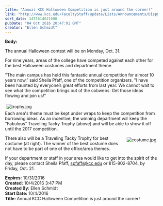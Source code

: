 ```yaml
---
title: "Annual KCC Halloween Competition is just around the corner!"
link: "http://www.kcc.edu/FacultyStaff/update/Lists/Announcements/DispForm.aspx?ID=2305"
sort_date: 1475614021000
pubDate: "04 Oct 2016 20:47:01 GMT"
creator: "Ellen Schmidt"
---
```


<div><b>Body:</b> <div class="ExternalClass312030668C8840DB951112B49BF1EDE8"><p>​The annual Halloween contest will be on Monday, Oct. 31.</p>
<p>For nine years, areas of the college have competed against each other for the best Halloween costumes and department theme.</p>
<p>&quot;The main campus has held this fantastic annual competition for almost 10 years now,” said Sheila Pfaff, one of the competition organizers. &quot;I have been haunted by everyone’s great efforts from last year. We cannot wait to see what the competition brings out of the cobwebs. Get those ideas flowing and join us!&quot;</p>
<p><img alt="trophy.jpg" src="/FacultyStaff/update/Documents/trophy.jpg" style="margin:5px" /><br />Each area's theme must be kept under wraps to keep the competition from borrowing ideas. As an incentive, the winning department will keep the “Fabulous” Traveling Tacky Trophy (above) and will be able to show it off until the 2017 competition.</p>
<p><img alt="costume.jpg" src="/FacultyStaff/update/Documents/costume.jpg" style="vertical-align:auto;float:right;margin:5px" />There also will be a Traveling Tacky Trophy for best costume (at right). The winner of the best costume does not have to be part of one of the office/area themes.</p>
<p>If your department or staff in your area would like to get into the spirit of the day, please contact Sheila Pfaff, <a href="mailto:spfaff@kcc.edu">spfaff@kcc.edu</a> or 815-802-8704, by Friday, Oct. 21.</p></div></div>
<div><b>Expires:</b> 10/31/2016</div>
<div><b>Created:</b> 10/4/2016 3:47 PM</div>
<div><b>Created By:</b> Ellen Schmidt</div>
<div><b>Start Date:</b> 10/4/2016</div>
<div><b>Title:</b> Annual KCC Halloween Competition is just around the corner!</div>
